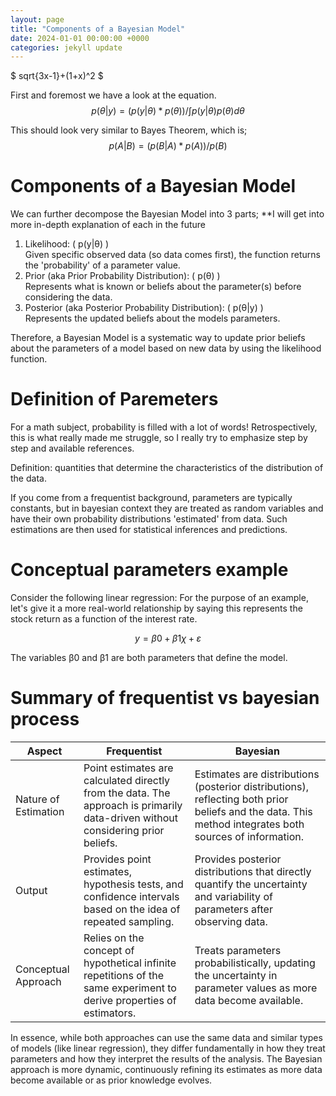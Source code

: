 ```yaml
---
layout: page
title: "Components of a Bayesian Model"
date: 2024-01-01 00:00:00 +0000
categories: jekyll update
---
```


$ sqrt{3x-1}+(1+x)^2 $


First and foremost we have a look at the equation.
$$
p(θ|y) = (p(y|θ) * p(θ)) / ∫p(y|θ)p(θ)dθ
$$


This should look very similar to Bayes Theorem, which is;
$$
p(A|B) = (p(B|A) * p(A)) / p(B)
$$


# Components of a Bayesian Model

We can further decompose the Bayesian Model into 3 parts;
**I will get into more in-depth explanation of each in the future

1. Likelihood: \( p(y|θ) )\
Given specific observed data (so data comes first), the function returns the 'probability' of a parameter value.
2. Prior (aka Prior Probability Distribution): \( p(θ) )\
Represents what is known or beliefs about the parameter(s) before considering the data.
3. Posterior (aka Posterior Probability Distribution): \( p(θ|y) )\
Represents the updated beliefs about the models parameters.

Therefore, a Bayesian Model is a systematic way to update prior beliefs about the parameters of a model based on new data
by using the likelihood function.


# Definition of Paremeters

For a math subject, probability is filled with a lot of words!
Retrospectively, this is what really made me struggle, so I really try to emphasize step by step and available references.

Definition: quantities that determine the characteristics of the distribution of the data.

If you come from a frequentist background, parameters are typically constants, but in bayesian context they are treated as random variables and have their own probability distributions 'estimated' from data.
Such estimations are then used for statistical inferences and predictions.


# Conceptual parameters example

Consider the following linear regression:
For the purpose of an example, let's give it a more real-world relationship by saying this represents the stock return as a function of the interest rate.

$$
y = β0 + β1χ + ε
$$

The variables β0 and β1 are both parameters that define the model.


# Summary of frequentist vs bayesian process

| Aspect              | Frequentist                                                                                                    | Bayesian                                                                                                                   |
|---------------------|----------------------------------------------------------------------------------------------------------------|----------------------------------------------------------------------------------------------------------------------------|
| Nature of Estimation| Point estimates are calculated directly from the data. The approach is primarily data-driven without considering prior beliefs. | Estimates are distributions (posterior distributions), reflecting both prior beliefs and the data. This method integrates both sources of information. |
| Output              | Provides point estimates, hypothesis tests, and confidence intervals based on the idea of repeated sampling.    | Provides posterior distributions that directly quantify the uncertainty and variability of parameters after observing data. |
| Conceptual Approach | Relies on the concept of hypothetical infinite repetitions of the same experiment to derive properties of estimators. | Treats parameters probabilistically, updating the uncertainty in parameter values as more data become available.           |

In essence, while both approaches can use the same data and similar types of models (like linear regression), they differ fundamentally in how they treat parameters and how they interpret the results of the analysis. The Bayesian approach is more dynamic, continuously refining its estimates as more data become available or as prior knowledge evolves.